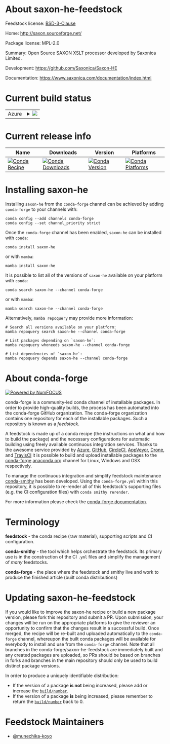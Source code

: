 About saxon-he-feedstock
========================

Feedstock license: [BSD-3-Clause](https://github.com/conda-forge/saxon-he-feedstock/blob/main/LICENSE.txt)

Home: http://saxon.sourceforge.net/

Package license: MPL-2.0

Summary: Open Source SAXON XSLT processor developed by Saxonica Limited.

Development: https://github.com/Saxonica/Saxon-HE

Documentation: https://www.saxonica.com/documentation/index.html

Current build status
====================


<table>
    
  <tr>
    <td>Azure</td>
    <td>
      <details>
        <summary>
          <a href="https://dev.azure.com/conda-forge/feedstock-builds/_build/latest?definitionId=24218&branchName=main">
            <img src="https://dev.azure.com/conda-forge/feedstock-builds/_apis/build/status/saxon-he-feedstock?branchName=main">
          </a>
        </summary>
        <table>
          <thead><tr><th>Variant</th><th>Status</th></tr></thead>
          <tbody><tr>
              <td>linux_64</td>
              <td>
                <a href="https://dev.azure.com/conda-forge/feedstock-builds/_build/latest?definitionId=24218&branchName=main">
                  <img src="https://dev.azure.com/conda-forge/feedstock-builds/_apis/build/status/saxon-he-feedstock?branchName=main&jobName=linux&configuration=linux%20linux_64_" alt="variant">
                </a>
              </td>
            </tr><tr>
              <td>osx_64</td>
              <td>
                <a href="https://dev.azure.com/conda-forge/feedstock-builds/_build/latest?definitionId=24218&branchName=main">
                  <img src="https://dev.azure.com/conda-forge/feedstock-builds/_apis/build/status/saxon-he-feedstock?branchName=main&jobName=osx&configuration=osx%20osx_64_" alt="variant">
                </a>
              </td>
            </tr><tr>
              <td>win_64</td>
              <td>
                <a href="https://dev.azure.com/conda-forge/feedstock-builds/_build/latest?definitionId=24218&branchName=main">
                  <img src="https://dev.azure.com/conda-forge/feedstock-builds/_apis/build/status/saxon-he-feedstock?branchName=main&jobName=win&configuration=win%20win_64_" alt="variant">
                </a>
              </td>
            </tr>
          </tbody>
        </table>
      </details>
    </td>
  </tr>
</table>

Current release info
====================

| Name | Downloads | Version | Platforms |
| --- | --- | --- | --- |
| [![Conda Recipe](https://img.shields.io/badge/recipe-saxon--he-green.svg)](https://anaconda.org/conda-forge/saxon-he) | [![Conda Downloads](https://img.shields.io/conda/dn/conda-forge/saxon-he.svg)](https://anaconda.org/conda-forge/saxon-he) | [![Conda Version](https://img.shields.io/conda/vn/conda-forge/saxon-he.svg)](https://anaconda.org/conda-forge/saxon-he) | [![Conda Platforms](https://img.shields.io/conda/pn/conda-forge/saxon-he.svg)](https://anaconda.org/conda-forge/saxon-he) |

Installing saxon-he
===================

Installing `saxon-he` from the `conda-forge` channel can be achieved by adding `conda-forge` to your channels with:

```
conda config --add channels conda-forge
conda config --set channel_priority strict
```

Once the `conda-forge` channel has been enabled, `saxon-he` can be installed with `conda`:

```
conda install saxon-he
```

or with `mamba`:

```
mamba install saxon-he
```

It is possible to list all of the versions of `saxon-he` available on your platform with `conda`:

```
conda search saxon-he --channel conda-forge
```

or with `mamba`:

```
mamba search saxon-he --channel conda-forge
```

Alternatively, `mamba repoquery` may provide more information:

```
# Search all versions available on your platform:
mamba repoquery search saxon-he --channel conda-forge

# List packages depending on `saxon-he`:
mamba repoquery whoneeds saxon-he --channel conda-forge

# List dependencies of `saxon-he`:
mamba repoquery depends saxon-he --channel conda-forge
```


About conda-forge
=================

[![Powered by
NumFOCUS](https://img.shields.io/badge/powered%20by-NumFOCUS-orange.svg?style=flat&colorA=E1523D&colorB=007D8A)](https://numfocus.org)

conda-forge is a community-led conda channel of installable packages.
In order to provide high-quality builds, the process has been automated into the
conda-forge GitHub organization. The conda-forge organization contains one repository
for each of the installable packages. Such a repository is known as a *feedstock*.

A feedstock is made up of a conda recipe (the instructions on what and how to build
the package) and the necessary configurations for automatic building using freely
available continuous integration services. Thanks to the awesome service provided by
[Azure](https://azure.microsoft.com/en-us/services/devops/), [GitHub](https://github.com/),
[CircleCI](https://circleci.com/), [AppVeyor](https://www.appveyor.com/),
[Drone](https://cloud.drone.io/welcome), and [TravisCI](https://travis-ci.com/)
it is possible to build and upload installable packages to the
[conda-forge](https://anaconda.org/conda-forge) [anaconda.org](https://anaconda.org/)
channel for Linux, Windows and OSX respectively.

To manage the continuous integration and simplify feedstock maintenance
[conda-smithy](https://github.com/conda-forge/conda-smithy) has been developed.
Using the ``conda-forge.yml`` within this repository, it is possible to re-render all of
this feedstock's supporting files (e.g. the CI configuration files) with ``conda smithy rerender``.

For more information please check the [conda-forge documentation](https://conda-forge.org/docs/).

Terminology
===========

**feedstock** - the conda recipe (raw material), supporting scripts and CI configuration.

**conda-smithy** - the tool which helps orchestrate the feedstock.
                   Its primary use is in the construction of the CI ``.yml`` files
                   and simplify the management of *many* feedstocks.

**conda-forge** - the place where the feedstock and smithy live and work to
                  produce the finished article (built conda distributions)


Updating saxon-he-feedstock
===========================

If you would like to improve the saxon-he recipe or build a new
package version, please fork this repository and submit a PR. Upon submission,
your changes will be run on the appropriate platforms to give the reviewer an
opportunity to confirm that the changes result in a successful build. Once
merged, the recipe will be re-built and uploaded automatically to the
`conda-forge` channel, whereupon the built conda packages will be available for
everybody to install and use from the `conda-forge` channel.
Note that all branches in the conda-forge/saxon-he-feedstock are
immediately built and any created packages are uploaded, so PRs should be based
on branches in forks and branches in the main repository should only be used to
build distinct package versions.

In order to produce a uniquely identifiable distribution:
 * If the version of a package **is not** being increased, please add or increase
   the [``build/number``](https://docs.conda.io/projects/conda-build/en/latest/resources/define-metadata.html#build-number-and-string).
 * If the version of a package **is** being increased, please remember to return
   the [``build/number``](https://docs.conda.io/projects/conda-build/en/latest/resources/define-metadata.html#build-number-and-string)
   back to 0.

Feedstock Maintainers
=====================

* [@munechika-koyo](https://github.com/munechika-koyo/)

